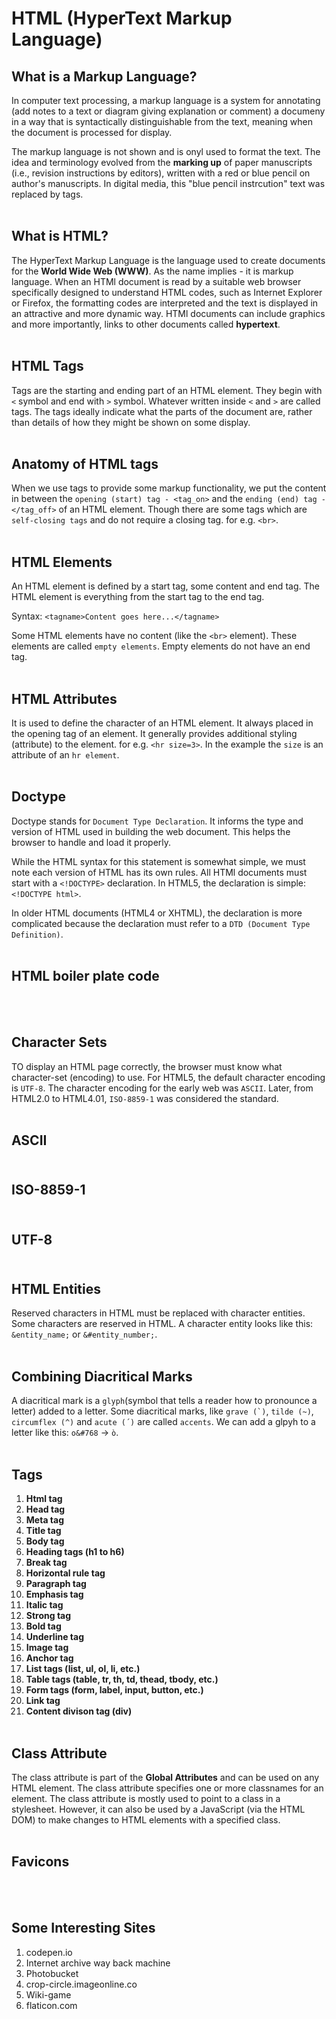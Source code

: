 # HTML (HyperText Markup Language)


## What is a Markup Language?
In computer text processing, a markup language is a system for annotating (add notes to a text or diagram giving explanation or comment) a documeny in a way that is syntactically distinguishable from the text, meaning when the document is processed for display.<br>

The markup language is not shown and is onyl used to format the text. The idea and terminology evolved from the **marking up** of paper manuscripts (i.e., revision instructions by editors), written with a red or blue pencil on author's manuscripts. In digital media, this "blue pencil instrcution" text was replaced by tags.<br><br>


## What is HTML?
The HyperText Markup Language is the language used to create documents for the **World Wide Web (WWW)**. As the name implies - it is markup language. When an HTMl document is read by a suitable web browser specifically designed to understand HTML codes, such as Internet Explorer or Firefox, the formatting codes are interpreted and the text is displayed in an attractive and more dynamic way. HTMl documents can include graphics and more importantly, links to other documents called **hypertext**. <br><br>


## HTML Tags
Tags are the starting and ending part of an HTML element. They begin with `<` symbol and end with `>` symbol. Whatever written inside `<` and `>` are called tags. The tags ideally indicate what the parts of the document are, rather than details of how they might be shown on some display.<br><br>


## Anatomy of HTML tags
When we use tags to provide some markup functionality, we put the content in between the `opening (start) tag - <tag_on>` and the `ending (end) tag - </tag_off>` of an HTML element. Though there are some tags which are `self-closing tags` and do not require a closing tag. for e.g. `<br>`.<br><br>


## HTML Elements
An HTML element is defined by a start tag, some content and end tag. The HTML element is everything from the start tag to the end tag.<br>

Syntax: `<tagname>Content goes here...</tagname>`<br>

Some HTML elements have no content (like the `<br>` element). These elements are called `empty elements`. Empty elements do not have an end tag.<br><br>


## HTML Attributes
It is used to define the character of an HTML element. It always placed in the opening tag of an element. It generally provides additional styling (attribute) to the element. for e.g. `<hr size=3>`. In the example the `size` is an attribute of an `hr element`.<br><br>


## Doctype
Doctype stands for `Document Type Declaration`. It informs the type and version of HTML used in building the web document. This helps the browser to handle and load it properly. <br>

While the HTML syntax for this statement is somewhat simple, we must note each version of HTML has its own rules. All HTMl documents must start with a `<!DOCTYPE>` declaration. In HTML5, the declaration is simple: `<!DOCTYPE html>`.<br>

In older HTML documents (HTML4 or XHTML), the declaration is more complicated because the declaration must refer to a `DTD (Document Type Definition)`.<br><br>


## HTML boiler plate code
<br><br>


## Character Sets
TO display an HTML page correctly, the browser must know what character-set (encoding) to use. For HTML5, the default character encoding is `UTF-8`. The character encoding for the early web was `ASCII`. Later, from HTML2.0 to HTML4.01, `ISO-8859-1` was considered the standard.<br><br>


## ASCII <br><br>
## ISO-8859-1 <br><br>
## UTF-8 <br><br>


## HTML Entities
Reserved characters in HTML must be replaced with character entities. Some characters are reserved in HTML. A character entity looks like this: `&entity_name;` or `&#entity_number;`.<br><br>


## Combining Diacritical Marks
A diacritical mark is a `glyph`(symbol that tells a reader how to pronounce a letter) added to a letter. Some diacritical marks, like ``grave (`)``, `tilde (~)`, `circumflex (^)` and `acute (´)` are called `accents`. We can add a glpyh to a letter like this: `o&#768` -> `ò`.<br><br>


## Tags
1. **Html tag**
2. **Head tag**
3. **Meta tag**
4. **Title tag**
5. **Body tag**
6. **Heading tags (h1 to h6)**
7. **Break tag**
8. **Horizontal rule tag**
9. **Paragraph tag**
10. **Emphasis tag**
11. **Italic tag**
12. **Strong tag**
13. **Bold tag**
14. **Underline tag**
15. **Image tag**
16. **Anchor tag**
17. **List tags (list, ul, ol, li, etc.)**
18. **Table tags (table, tr, th, td, thead, tbody, etc.)**
19. **Form tags (form, label, input, button, etc.)**
20. **Link tag**
21. **Content divison tag (div)**
<br><br>


## Class Attribute
The class attribute is part of the **Global Attributes** and can be used on any HTML element. The class attribute specifies one or more classnames for an element. The class attribute is mostly used to point to a class in a stylesheet. However, it can also be used by a JavaScript (via the HTML DOM) to make changes to HTML elements with a specified class.<br><br>


## Favicons
<br><br>


## Some Interesting Sites
1. codepen.io
2. Internet archive way back machine
3. Photobucket
4. crop-circle.imageonline.co
5. Wiki-game
6. flaticon.com
